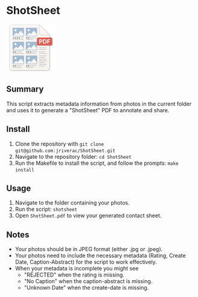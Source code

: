 # ShotSheet

<img src="media/ShotSheet.png" alt="ShotSheet" width="128"/>

## Summary

This script extracts metadata information from photos in the current folder and uses it to generate a "ShotSheet" PDF to annotate and share.

## Install

1. Clone the repository with `git clone git@github.com:jriverac/ShotSheet.git`
2. Navigate to the repository folder:
   `cd ShotSheet`
3. Run the Makefile to install the script, and follow the prompts:
   `make install`

## Usage

1. Navigate to the folder containing your photos.
2. Run the script:
   `shotsheet`
3. Open `ShotSheet.pdf` to view your generated contact sheet.

## Notes

- Your photos should be in JPEG format (either .jpg or .jpeg).
- Your photos need to include the necessary metadata (Rating, Create Date, Caption-Abstract) for the script to work effectively.
- When your metadata is incomplete you might see
  - "REJECTED" when the rating is missing.
  - "No Caption" when the caption-abstract is missing.
  - "Unknown Date" when the create-date is missing.
